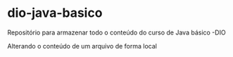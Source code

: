 # dio-java-basico
Repositório para armazenar todo o conteúdo do curso de Java básico -DIO

Alterando o conteúdo de um arquivo de forma local